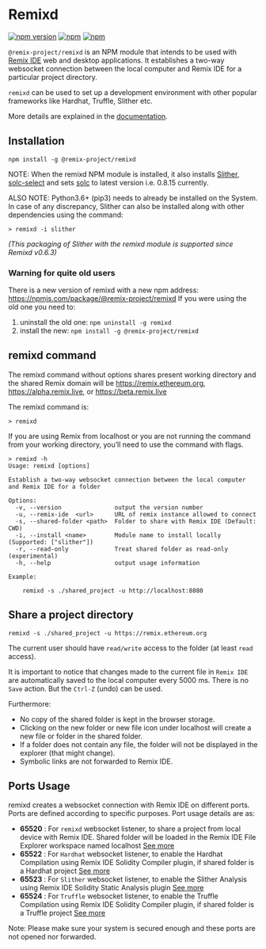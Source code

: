 # Remixd

[![npm version](https://badge.fury.io/js/%40remix-project%2Fremixd.svg)](https://www.npmjs.com/package/@remix-project/remixd)
[![npm](https://img.shields.io/npm/dt/@remix-project/remixd.svg?label=Total%20Downloads&logo=npm)](https://www.npmjs.com/package/@remix-project/remixd)
[![npm](https://img.shields.io/npm/dw/@remix-project/remixd.svg?logo=npm)](https://www.npmjs.com/package/@remix-project/remixd)


`@remix-project/remixd` is an NPM module that intends to be used with [Remix IDE](https://remix.ethereum.org/) web and desktop applications. It establishes a two-way websocket connection between the local computer and Remix IDE for a particular project directory.

`remixd` can be used to set up a development environment with other popular frameworks like Hardhat, Truffle, Slither etc.

More details are explained in the [documentation](https://remix-ide.readthedocs.io/en/latest/remixd.html).

## Installation

`npm install -g @remix-project/remixd`

NOTE: When the remixd NPM module is installed, it also installs [Slither](https://github.com/crytic/slither), [solc-select](https://github.com/crytic/solc-select#quickstart) and sets [solc](https://docs.soliditylang.org/en/latest/installing-solidity.html) to latest version i.e. 0.8.15 currently.

ALSO NOTE: Python3.6+ (pip3) needs to already be installed on the System. In case of any discrepancy, Slither can also be installed along with other dependencies using the command:
```
> remixd -i slither
``` 

_(This packaging of Slither with the remixd module is supported since Remixd v0.6.3)_

### Warning for quite old users
There is a new version of remixd with a new npm address: https://npmjs.com/package/@remix-project/remixd
If you were using the old one you need to:

  1. uninstall the old one: `npm uninstall -g remixd`
  2. install the new: `npm install -g @remix-project/remixd`

## remixd command

The remixd command without options shares present working directory and the shared Remix domain will be https://remix.ethereum.org, https://alpha.remix.live, or https://beta.remix.live

The remixd command is:
```
> remixd
```

If you are using Remix from localhost or you are not running the command from your working directory, you’ll need to use the command with flags.

```
> remixd -h
Usage: remixd [options]

Establish a two-way websocket connection between the local computer and Remix IDE for a folder

Options:
  -v, --version               output the version number
  -u, --remix-ide  <url>      URL of remix instance allowed to connect
  -s, --shared-folder <path>  Folder to share with Remix IDE (Default: CWD)
  -i, --install <name>        Module name to install locally (Supported: ["slither"])
  -r, --read-only             Treat shared folder as read-only (experimental)
  -h, --help                  output usage information

Example:

    remixd -s ./shared_project -u http://localhost:8080

```

## Share a project directory

`remixd -s ./shared_project -u https://remix.ethereum.org`

The current user should have `read/write` access to the folder (at least `read` access).

It is important to notice that changes made to the current file in `Remix IDE` are automatically saved to the local computer every 5000 ms. There is no `Save` action. But the `Ctrl-Z` (undo) can be used.

Furthermore:
 - No copy of the shared folder is kept in the browser storage.
 - Clicking on the new folder or new file icon under localhost will create a new file or folder in the shared folder.
 - If a folder does not contain any file, the folder will not be displayed in the explorer (that might change).
 - Symbolic links are not forwarded to Remix IDE.

## Ports Usage
remixd creates a websocket connection with Remix IDE on different ports. Ports are defined according to specific purposes. Port usage details are as:

- **65520** : For `remixd` websocket listener, to share a project from local device with Remix IDE. Shared folder will be loaded in the Remix IDE File Explorer workspace named localhost [See more](https://remix-ide.readthedocs.io/en/latest/remixd.html)
- **65522** : For `Hardhat` websocket listener, to enable the Hardhat Compilation using Remix IDE Solidity Compiler plugin, if shared folder is a Hardhat project [See more](https://remix-ide.readthedocs.io/en/latest/hardhat.html)
- **65523** : For `Slither` websocket listener, to enable the Slither Analysis using Remix IDE Solidity Static Analysis plugin [See more](https://remix-ide.readthedocs.io/en/latest/slither.html)
- **65524** : For `Truffle` websocket listener, to enable the Truffle Compilation using Remix IDE Solidity Compiler plugin, if shared folder is a Truffle project [See more](https://remix-ide.readthedocs.io/en/latest/truffle.html)

Note: Please make sure your system is secured enough and these ports are not opened nor forwarded.
 
